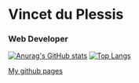 # Vincet du Plessis 
### Web Developer
[![Anurag's GitHub stats](https://github-readme-stats.vercel.app/api?username=vincentonepointone)](https://github.com/anuraghazra/github-readme-stats)
[![Top Langs](https://github-readme-stats.vercel.app/api/top-langs/?username=vincentonepointone)](https://github.com/anuraghazra/github-readme-stats)

[My github pages](https://www.vincentonepointone.github.io)
